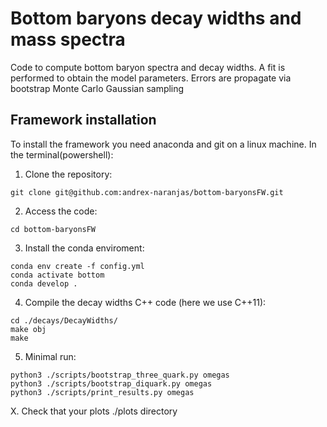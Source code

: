 # Bottom baryons decay widths and mass spectra

Code to compute bottom baryon spectra and decay widths. A fit is performed to obtain the model parameters. Errors are propagate via bootstrap Monte Carlo Gaussian sampling

## Framework installation

To install the framework you need anaconda and git on a linux machine. In the terminal(powershell):
1. Clone the repository:
  ```
  git clone git@github.com:andrex-naranjas/bottom-baryonsFW.git
  ```
2. Access the code:
  ```
  cd bottom-baryonsFW
  ```
3. Install the conda enviroment:
  ```
  conda env create -f config.yml
  conda activate bottom
  conda develop .
  ```
4. Compile the decay widths C++ code (here we use C++11):
  ```
  cd ./decays/DecayWidths/
  make obj
  make
  ```
5. Minimal run:
  ```
  python3 ./scripts/bootstrap_three_quark.py omegas
  python3 ./scripts/bootstrap_diquark.py omegas
  python3 ./scripts/print_results.py omegas
  ```
X. Check that your plots ./plots directory